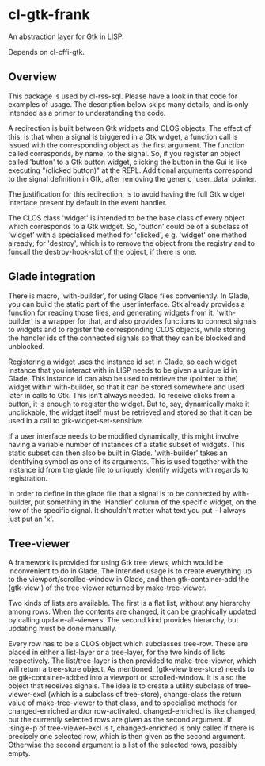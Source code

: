 # cl-gtk-frank

An abstraction layer for Gtk in LISP.

Depends on cl-cffi-gtk.

## Overview

This package is used by cl-rss-sql. Please have a look in that code for examples of usage. The description below skips many details, and is only intended as a primer to understanding the code.

A redirection is built between Gtk widgets and CLOS objects. The effect of this, is that when a signal is triggered in a Gtk widget, a function call is issued with the corresponding object as the first argument. The function called corresponds, by name, to the signal. So, if you register an object called 'button' to a Gtk button widget, clicking the button in the Gui is like executing "(clicked button)" at the REPL. Additional arguments correspond to the signal definition in Gtk, after removing the generic 'user_data' pointer.

The justification for this redirection, is to avoid having the full Gtk widget interface present by default in the event handler.

The CLOS class 'widget' is intended to be the base class of every object which corresponds to a Gtk widget. So, 'button' could be of a subclass of 'widget' with a specialised method for 'clicked', e g. 'widget' one method already; for 'destroy', which is to remove the object from the registry and to funcall the destroy-hook-slot of the object, if there is one.

## Glade integration

There is macro, 'with-builder', for using Glade files conveniently. In Glade, you can build the static part of the user interface. Gtk already provides a function for reading those files, and generating widgets from it. 'with-builder' is a wrapper for that, and also provides functions to connect signals to widgets and to register the corresponding CLOS objects, while storing the handler ids of the connected signals so that they can be blocked and unblocked.

Registering a widget uses the instance id set in Glade, so each widget instance that you interact with in LISP needs to be given a unique id in Glade. This instance id can also be used to retrieve the (pointer to the) widget within with-builder, so that it can be stored somewhere and used later in calls to Gtk. This isn't always needed. To receive clicks from a button, it is enough to register the widget. But to, say, dynamically make it unclickable, the widget itself must be retrieved and stored so that it can be used in a call to gtk-widget-set-sensitive.

If a user interface needs to be modified dynamically, this might involve having a variable number of instances of a static subset of widgets. This static subset can then also be built in Glade. 'with-builder' takes an identifying symbol as one of its arguments. This is used together with the instance id from the glade file to uniquely identify widgets with regards to registration.

In order to define in the glade file that a signal is to be connected by with-builder, put something in the 'Handler' column of the specific widget, on the row of the specific signal. It shouldn't matter what text you put - I always just put an 'x'.

## Tree-viewer

A framework is provided for using Gtk tree views, which would be inconvenient to do in Glade. The intended usage is to create everything up to the viewport/scrolled-window in Glade, and then gtk-container-add the (gtk-view ) of the tree-viewer returned by make-tree-viewer.

Two kinds of lists are available. The first is a flat list, without any hierarchy among rows. When the contents are changed, it can be graphically updated by calling update-all-viewers. The second kind provides hierarchy, but updating must be done manually.

Every row has to be a CLOS object which subclasses tree-row. These are placed in either a list-layer or a tree-layer, for the two kinds of lists respectively. The list/tree-layer is then provided to make-tree-viewer, which will return a tree-store object. As mentioned, (gtk-view tree-store) needs to be gtk-container-add:ed into a viewport or scrolled-window. It is also the object that receives signals. The idea is to create a utility subclass of tree-viewer-excl (which is a subclass of tree-store), change-class the return value of make-tree-viewer to that class, and to specialise methods for changed-enriched and/or row-activated. changed-enriched is like changed, but the currently selected rows are given as the second argument. If :single-p of tree-viewer-excl is t, changed-enriched is only called if there is precisely one selected row, which is then given as the second argument. Otherwise the second argument is a list of the selected rows, possibly empty.